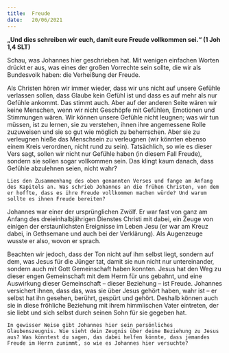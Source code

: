 ```yaml
---
title:  Freude
date:   20/06/2021
---
```


**„Und dies schreiben wir euch, damit eure Freude vollkommen sei.“ (1 Joh 1,4 SLT)**

Schau, was Johannes hier geschrieben hat. Mit wenigen einfachen Worten drückt er aus, was eines der großen Vorrechte sein sollte, die wir als Bundesvolk haben: die Verheißung der Freude.

Als Christen hören wir immer wieder, dass wir uns nicht auf unsere Gefühle verlassen sollen, dass Glaube kein Gefühl ist und dass es auf mehr als nur Gefühle ankommt. Das stimmt auch. Aber auf der anderen Seite wären wir keine Menschen, wenn wir nicht Geschöpfe mit Gefühlen, Emotionen und Stimmungen wären. Wir können unsere Gefühle nicht leugnen; was wir tun müssen, ist zu lernen, sie zu verstehen, ihnen ihre angemessene Rolle zuzuweisen und sie so gut wie möglich zu beherrschen. Aber sie zu verleugnen hieße das Menschsein zu verleugnen (wir könnten ebenso einem Kreis verordnen, nicht rund zu sein). Tatsächlich, so wie es dieser Vers sagt, sollen wir nicht nur Gefühle haben (in diesem Fall Freude), sondern sie sollen sogar vollkommen sein. Das klingt kaum danach, dass Gefühle abzulehnen seien, nicht wahr?

`Lies den Zusammenhang des oben genannten Verses und fange am Anfang des Kapitels an. Was schrieb Johannes an die frühen Christen, von dem er hoffte, dass es ihre Freude vollkommen machen würde? Und warum sollte es ihnen Freude bereiten?`

Johannes war einer der ursprünglichen Zwölf. Er war fast von ganz am Anfang des dreieinhalbjährigen Dienstes Christi mit dabei, ein Zeuge von einigen der erstaunlichsten Ereignisse im Leben Jesu (er war am Kreuz dabei, in Gethsemane und auch bei der Verklärung). Als Augenzeuge wusste er also, wovon er sprach.

Beachten wir jedoch, dass der Ton nicht auf ihm selbst liegt, sondern auf dem, was Jesus für die Jünger tat, damit sie nun nicht nur untereinander, sondern auch mit Gott Gemeinschaft haben konnten. Jesus hat den Weg zu dieser engen Gemeinschaft mit dem Herrn für uns gebahnt, und eine Auswirkung dieser Gemeinschaft – dieser Beziehung – ist Freude. Johannes versichert ihnen, dass das, was sie über Jesus gehört haben, wahr ist – er selbst hat ihn gesehen, berührt, gespürt und gehört. Deshalb können auch sie in diese fröhliche Beziehung mit ihrem himmlischen Vater eintreten, der sie liebt und sich selbst durch seinen Sohn für sie gegeben hat.

`In gewisser Weise gibt Johannes hier sein persönliches Glaubenszeugnis. Wie sieht dein Zeugnis über deine Beziehung zu Jesus aus? Was könntest du sagen, das dabei helfen könnte, dass jemandes Freude im Herrn zunimmt, so wie es Johannes hier versuchte?`